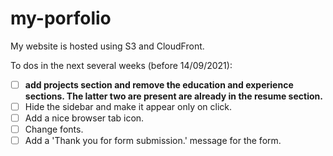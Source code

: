 # my-porfolio
My website is hosted using S3 and CloudFront.


To dos in the next several weeks (before 14/09/2021):
- [ ]  **add projects section and remove the education and experience sections. The latter two are present are already in the resume section.**
- [ ]  Hide the sidebar and make it appear only on click.
- [ ]  Add a nice browser tab icon.
- [ ]  Change fonts.
- [ ]  Add a 'Thank you for form submission.' message for the form.
